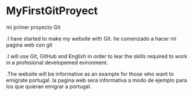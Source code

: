 # MyFirstGitProyect
mi primer proyecto Git

.I have started to make my website with Git.
he comenzado a hacer mi pagina web con git

.I will use Git, GitHub and English in order to lear the skills required to work in  a profesional developemed evironment.

.The website will be informative as an example for those who want to emigrate portugal.
la pagina web sera informativa a modo de ejemplo para los que quieran emigrar a portugal.

